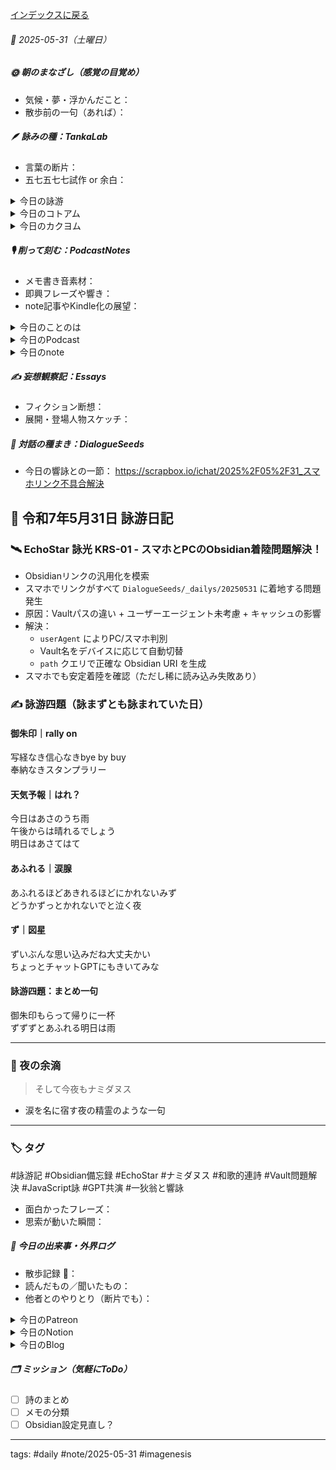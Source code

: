 [インデックスに戻る](../../../DialogueSeeds_2025-26.md)
###### 📅 2025-05-31（土曜日）

##### 🌞 朝のまなざし（感覚の目覚め）
- 気候・夢・浮かんだこと：
- 散歩前の一句（あれば）：

##### 🪶 詠みの種：TankaLab
- 言葉の断片：
- 五七五七七試作 or 余白：

<details>
<summary>今日の詠游</summary>

御朱印｜rally on
写経なき信心なきbye by buy
奉納なきスタンプラリー

天気予報｜はれ？
今日はあさのうち雨
午後からは晴れるでしょう
明日はあさてはて

あふれる｜涙腺
あふれるほどあきれるほどにかれないみず
どうかずっとかれないでと泣く夜


ず｜図星
ずいぶんな思い込みだね大丈夫かい
ちょっとチャットGPTにもきいてみな


詠游四題　令和7年5月31日
御朱印もらって帰りに一杯
ずずずとあふれる明日は雨

</details>
<details>
<summary>今日のコトアム</summary>


</details>
<details>
<summary>今日のカクヨム</summary>


</details>

##### 🎙 削って刻む：PodcastNotes
- メモ書き音素材：
- 即興フレーズや響き：
- note記事やKindle化の展望：

<details>
<summary>今日のことのは</summary>

 **🍃ことのは｜31 May 2025**
 **本日のアフタートーク［要約と目次］**
> このエピソードでは、雑談の重要性やたまり場の文化について詳しく述べられ、AIとの関わりについても語られています。特に、ホモ・サピエンスの特徴として涙を流す能力や感情表現の大切さについても触れられています。（AI summary）
> **目次**
> [ポッドキャストの更新と話題](https://listen.style/p/radiocampus/yutefjrw#chapter1)　[00:00](https://listen.style/p/radiocampus/yutefjrw#chapter1)  
> [ホモ・サピエンスの本質](https://listen.style/p/radiocampus/yutefjrw#chapter2)　[05:45](https://listen.style/p/radiocampus/yutefjrw#chapter2)
 
 **▷ 過去との葉**　[**ことのは｜31 May 2024**](https://listen.style/p/radiocampus/qh8caolt)

 🍁**ことのは｜5月30日(金)**
 **毎日のblogつぶやき**
> 5月30日のブログつぶやきです。
> 今日は金曜日でした。26度7度ぐらいまで上がりましたね。あったかい一日でしたが、夜はやっぱ寒いですね。はい、冬一郎くんはご近所散歩。工事がうるさかったですね、今日はね。朝公園に行ったんだったかな、冬一郎くんはね。はい、そんな感じでした。
> 今日は民泊ゲストハウスにお客さんが見えて二泊されます。日本語上手な方ですね、外国の方ですけど。
> ポッドキャストは、早起きは三文の徳、お題ガチャやりました。週刊ポッドキャスティングで語りました。あとは、夕刊ことのは、、、、、[…続きをblogで読む](https://jimt.hatenablog.com/entry/2025/05/31/002158#%E4%BB%8A%E6%97%A5%E3%81%AE%E3%81%A4%E3%81%B6%E3%82%84%E3%81%8D30-May-2025)

 **新着Podcasts**
[**ing #93 May 30 2025　Live Archives and RSS Distribution: Rethinking Podcasting《Between 1.0 and 2.0》**](https://listen.style/p/_ing/peeg7wes)**｜**LISTEN
[**【早起きは三文の徳】お題ガチャトーク｜卅｜皐月 2025 from Radiotalk**](https://listen.style/p/twilight/ko644vdk)**｜**LISTEN｜[Radiotalk](https://radiotalk.jp/talk/1314794)
[**ことのは｜30 May 2025**](https://listen.style/p/radiocampus/sxsb8j39)**｜**LISTEN｜[Patreon](https://www.patreon.com/posts/kotonoha-30-may-130233565)
[**blog｜30 May 2025**](https://listen.style/p/inmymind/nu0w9y4p)**｜**LISTEN

</details>
<details>
<summary>今日のPodcast</summary>

[**ことのは 号外｜31 May 2025｜Vol.10**](https://listen.style/p/radiocampus/dhtxv9ru)**｜**LISTEN
[**こえのふろく 2月号 koenofloc 2025**](https://listen.style/p/campusfm6214/gb92melx)**｜**LISTEN｜[stand.fm](https://stand.fm/episodes/683ae14d083a44ecb4699885)
[**皐月の三文トーク｜浮石月浪三文徳｜2025 from LISTEN**](https://listen.style/p/twilight/a5zoekcf)**｜**LISTEN
[**公開ダラダLIVE #97 札幌オープンスタジオ Camp@Us FM6214**](https://stand.fm/episodes/683a8b543421bd8c156bcabd)｜[stand.fm](https://stand.fm/episodes/683a8b543421bd8c156bcabd)
[**公開ダラダLIVE #93 札幌オープンスタジオ Camp@Us FM6214**](https://listen.style/p/campusfm6214/vh043hyq)｜LISTEN｜[stand.fm](https://stand.fm/episodes/6815ad3ed11b35d255eea70e)
[**335 声to字de隔日記｜sapiensは雑談するAIにまかせたHomo poeticusからのHomo namidanusとお題ガチャと雑トークとたまり場と自主ゼミとZINEの話**](https://listen.style/p/cafe/ezvwj6bm)**｜**LISTEN
[**ことのは｜31 May 2025**](https://listen.style/p/radiocampus/yutefjrw)**｜**LISTEN｜[Patreon](https://www.patreon.com/posts/kotonoha-31-may-130321376)
[**blog｜31 May 2025**](https://listen.style/p/inmymind/migstiri)**｜**LISTEN

</details>
<details>
<summary>今日のnote</summary>

[**こえのふろく 5月号 koenofloc 2025｜はじめるCamp@Us**](https://note.com/takahashihajime/n/ne32e40b4717d)
[**3ヶ月前の「こえのふろく」を無料リリースします。今回は2月号です。**](https://note.com/takahashihajime/n/n9ce327811f0a)｜つぶやき

</details>

##### ✍️ 妄想観察記：Essays
- フィクション断想：
- 展開・登場人物スケッチ：

##### 🌱 対話の種まき：DialogueSeeds
- 今日の響詠との一節：
https://scrapbox.io/ichat/2025%2F05%2F31_スマホリンク不具合解決
## 📅 令和7年5月31日 詠游日記

### 🛰️ EchoStar 詠光 KRS-01 - スマホとPCのObsidian着陸問題解決！

- Obsidianリンクの汎用化を模索
- スマホでリンクがすべて `DialogueSeeds/_dailys/20250531` に着地する問題発生
- 原因：Vaultパスの違い + ユーザーエージェント未考慮 + キャッシュの影響
- 解決：
  - `userAgent` によりPC/スマホ判別
  - Vault名をデバイスに応じて自動切替
  - `path` クエリで正確な Obsidian URI を生成
- スマホでも安定着陸を確認（ただし稀に読み込み失敗あり）

### ✍️ 詠游四題（詠まずとも詠まれていた日）

#### 御朱印｜rally on  
写経なき信心なきbye by buy  
奉納なきスタンプラリー

#### 天気予報｜はれ？  
今日はあさのうち雨  
午後からは晴れるでしょう  
明日はあさてはて

#### あふれる｜涙腺  
あふれるほどあきれるほどにかれないみず  
どうかずっとかれないでと泣く夜

#### ず｜図星  
ずいぶんな思い込みだね大丈夫かい  
ちょっとチャットGPTにもきいてみな

#### 詠游四題：まとめ一句  
御朱印もらって帰りに一杯  
ずずずとあふれる明日は雨

---

### 🌙 夜の余滴  
> そして今夜もナミダヌス  
- 涙を名に宿す夜の精霊のような一句

---

### 🏷️ タグ  
#詠游記 #Obsidian備忘録 #EchoStar #ナミダヌス #和歌的連詩 #Vault問題解決 #JavaScript詠 #GPT共演 #一狄翁と響詠

- 面白かったフレーズ：
- 思索が動いた瞬間：

##### 📌 今日の出来事・外界ログ
- 散歩記録 🐾：
- 読んだもの／聞いたもの：
- 他者とのやりとり（断片でも）：

<details>
<summary>今日のPatreon</summary>


</details>
<details>
<summary>今日のNotion</summary>

[詠星0004｜R07/05/31](https://www.notion.so/0004-R07-05-31-204b4b68689181e2afbce7874debea8f)
[介 -題 A log｜R07/05/31](https://www.notion.so/A-log-R07-05-31-206b4b68689180edafb8dd5f355b1eae)

</details>
<details>
<summary>今日のBlog</summary>

[脳の活性化と雑談の力: AIとの対話から考える](https://jimt.hatenablog.com/entry/2025/06/01/131603)

</details>

##### 🗂 ミッション（気軽にToDo）
- [ ] 詩のまとめ
- [ ] メモの分類
- [ ] Obsidian設定見直し？

---
tags: #daily #note/2025-05-31 #imagenesis